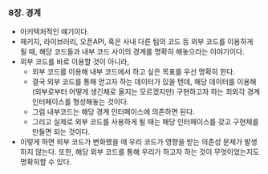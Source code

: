 ### 8장. 경계

- 아키텍처적인 얘기이다.
- 패키지, 라이브러리, 오픈API, 혹은 사내 다른 팀의 코드 등 외부 코드를 이용하게 될 때, 해당 코드들과 내부 코드 사이의 경계를 명확히 해놓으라는 이야기이다.
- 외부 코드를 바로 이용할 것이 아니라,
    - 외부 코드를 이용해 내부 코드에서 하고 싶은 목표를 우선 명확히 한다.
    - 결국 외부 코드를 통해 얻고자 하는 데이터가 있을 텐데, 해당 데이터를 이용해(외부로부터 어떻게 생긴채로 올지는 모르겠지만) 구현하고자 하는 최외각 경계 인터페이스를 형성해놓는 것이다.
    - 그럼 내부코드는 해당 경계 인터페이스에 의존하면 된다.
    - 그리고 실제로 외부 코드를 사용하게 될 때는 해당 인터페이스를 갖고 구현체를 만들면 되는 것이다.
- 이렇게 하면 외부 코드가 변화했을 때 우리 코드가 영향을 받는 의존성 문제가 발생하지 않는다. 또한, 해당 외부 코드를 통해 우리가 하고자 하는 것이 무엇이었는지도 명확히할 수 있다.

